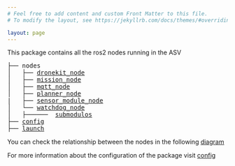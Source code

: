 ```yaml
---
# Feel free to add content and custom Front Matter to this file.
# To modify the layout, see https://jekyllrb.com/docs/themes/#overriding-theme-defaults

layout: page
---
```

This package contains all the ros2 nodes running in the ASV
<pre>
├── nodes
│   ├── <a href="./src/asv_loyola_us/asv_loyola_us/dronekit_node.html">dronekit_node</a>
│   ├── <a href="./src/asv_loyola_us/asv_loyola_us/mission_node.html">mission_node</a>
│   ├── <a href="./src/asv_loyola_us/asv_loyola_us/mqtt_node.html">mqtt_node</a>
│   ├── <a href="./src/asv_loyola_us/asv_loyola_us/planner_node.html">planner_node</a>
|   ├── <a href="./src/asv_loyola_us/asv_loyola_us/sensor_module_node.html">sensor_module_node</a>
│   └── <a href="./src/asv_loyola_us/asv_loyola_us/watchdog_node.html">watchdog_node</a>
│   ├──────  <a href="./src/asv_loyola_us/asv_loyola_us/submodulos/submodulos.html">submodulos</a>
├── <a href="./src/asv_loyola_us/config/config.html">config</a>
├── <a href="./src/asv_loyola_us/launch/launch.html">launch</a>
</pre>
You can check the relationship between the nodes in the following [diagram](https://drive.google.com/file/d/1oh6L-keFKS1eGakZ9Hyk2_whXmKF11U9/view?usp=sharing)

For more information about the configuration of the package visit [config](./setup)



